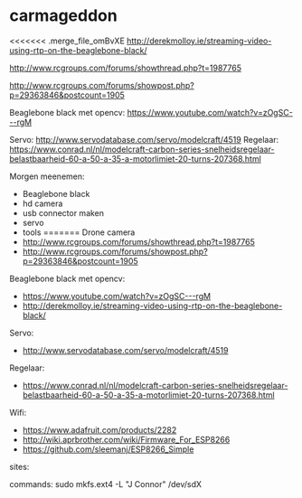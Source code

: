 # carmageddon

<<<<<<< .merge_file_omBvXE
http://derekmolloy.ie/streaming-video-using-rtp-on-the-beaglebone-black/

http://www.rcgroups.com/forums/showthread.php?t=1987765

http://www.rcgroups.com/forums/showpost.php?p=29363846&postcount=1905

Beaglebone black met opencv: https://www.youtube.com/watch?v=zOgSC---rgM

Servo: http://www.servodatabase.com/servo/modelcraft/4519
Regelaar: https://www.conrad.nl/nl/modelcraft-carbon-series-snelheidsregelaar-belastbaarheid-60-a-50-a-35-a-motorlimiet-20-turns-207368.html


Morgen meenemen:

- Beaglebone black
- hd camera
- usb connector maken
- servo
- tools
=======
Drone camera
 - http://www.rcgroups.com/forums/showthread.php?t=1987765
 - http://www.rcgroups.com/forums/showpost.php?p=29363846&postcount=1905

Beaglebone black met opencv: 
 - https://www.youtube.com/watch?v=zOgSC---rgM
 - http://derekmolloy.ie/streaming-video-using-rtp-on-the-beaglebone-black/

Servo:
 - http://www.servodatabase.com/servo/modelcraft/4519

Regelaar: 
 - https://www.conrad.nl/nl/modelcraft-carbon-series-snelheidsregelaar-belastbaarheid-60-a-50-a-35-a-motorlimiet-20-turns-207368.html

Wifi: 
 - https://www.adafruit.com/products/2282
 - http://wiki.aprbrother.com/wiki/Firmware_For_ESP8266
 - https://github.com/sleemanj/ESP8266_Simple

sites:

commands: 
sudo mkfs.ext4 -L "J Connor" /dev/sdX
